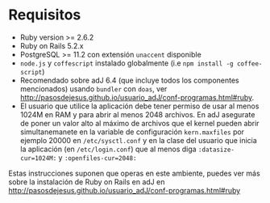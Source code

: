 # Requisitos

* Ruby version >= 2.6.2
* Ruby on Rails 5.2.x 
* PostgreSQL >= 11.2 con extensión ```unaccent``` disponible
* ```node.js``` y ```coffescript``` instalado globalmente (i.e  ```npm install -g coffee-script```)
* Recomendado sobre adJ 6.4 (que incluye todos los componentes mencionados)
  usando ```bundler``` con ```doas```, ver
  <http://pasosdejesus.github.io/usuario_adJ/conf-programas.html#ruby>.
* El usuario que utilice la aplicación debe tener permiso de usar al menos
  1024M en RAM y para abrir al menos 2048 archivos.  En adJ asegurate de poner
  un valor alto al máximo de archivos que el kernel pueden abrir
  simultanemanete en la variable de configuración ```kern.maxfiles``` por
  ejemplo 20000 en ```/etc/sysctl.conf``` y en la clase del usuario que
  inicia la aplicación (en ```/etc/login.conf```) que al menos diga
  ```:datasize-cur=1024M:``` y  ```:openfiles-cur=2048:```

Estas instrucciones suponen que operas en este ambiente, puedes ver más sobre
la instalación de Ruby on Rails en adJ en
<http://pasosdejesus.github.io/usuario_adJ/conf-programas.html#ruby>


